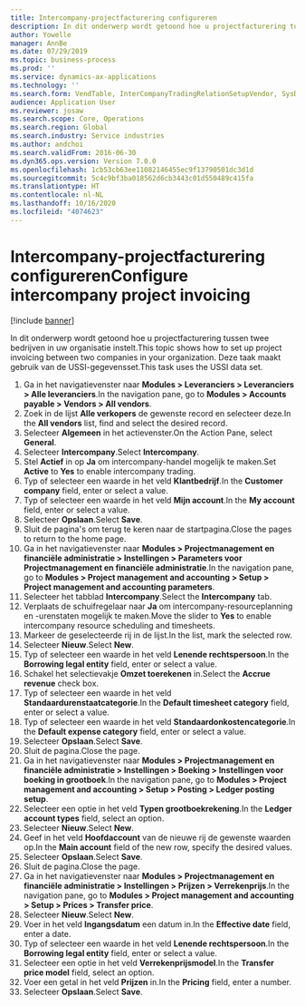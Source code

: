 ```yaml
---
title: Intercompany-projectfacturering configureren
description: In dit onderwerp wordt getoond hoe u projectfacturering tussen twee bedrijven in uw organisatie instelt.
author: Yowelle
manager: AnnBe
ms.date: 07/29/2019
ms.topic: business-process
ms.prod: ''
ms.service: dynamics-ax-applications
ms.technology: ''
ms.search.form: VendTable, InterCompanyTradingRelationSetupVendor, SysDataAreaSelectLookup, ProjParameters, ProjPosting, ProjTransferPrice
audience: Application User
ms.reviewer: josaw
ms.search.scope: Core, Operations
ms.search.region: Global
ms.search.industry: Service industries
ms.author: andchoi
ms.search.validFrom: 2016-06-30
ms.dyn365.ops.version: Version 7.0.0
ms.openlocfilehash: 1cb53cb63ee11082146455ec9f13790501dc3d1d
ms.sourcegitcommit: 5c4c9bf3ba018562d6cb3443c01d550489c415fa
ms.translationtype: HT
ms.contentlocale: nl-NL
ms.lasthandoff: 10/16/2020
ms.locfileid: "4074623"
---
```

# <a name="configure-intercompany-project-invoicing"></a><span data-ttu-id="f20c3-103">Intercompany-projectfacturering configureren</span><span class="sxs-lookup"><span data-stu-id="f20c3-103">Configure intercompany project invoicing</span></span>

[!include [banner](../../includes/banner.md)]

<span data-ttu-id="f20c3-104">In dit onderwerp wordt getoond hoe u projectfacturering tussen twee bedrijven in uw organisatie instelt.</span><span class="sxs-lookup"><span data-stu-id="f20c3-104">This topic shows how to set up project invoicing between two companies in your organization.</span></span> <span data-ttu-id="f20c3-105">Deze taak maakt gebruik van de USSI-gegevensset.</span><span class="sxs-lookup"><span data-stu-id="f20c3-105">This task uses the USSI data set.</span></span>

1. <span data-ttu-id="f20c3-106">Ga in het navigatievenster naar **Modules > Leveranciers > Leveranciers > Alle leveranciers**.</span><span class="sxs-lookup"><span data-stu-id="f20c3-106">In the navigation pane, go to **Modules > Accounts payable > Vendors > All vendors**.</span></span>
2. <span data-ttu-id="f20c3-107">Zoek in de lijst **Alle verkopers** de gewenste record en selecteer deze.</span><span class="sxs-lookup"><span data-stu-id="f20c3-107">In the **All vendors** list, find and select the desired record.</span></span>
3. <span data-ttu-id="f20c3-108">Selecteer **Algemeen** in het actievenster.</span><span class="sxs-lookup"><span data-stu-id="f20c3-108">On the Action Pane, select **General**.</span></span>
4. <span data-ttu-id="f20c3-109">Selecteer **Intercompany**.</span><span class="sxs-lookup"><span data-stu-id="f20c3-109">Select **Intercompany**.</span></span>
5. <span data-ttu-id="f20c3-110">Stel **Actief** in op **Ja** om intercompany-handel mogelijk te maken.</span><span class="sxs-lookup"><span data-stu-id="f20c3-110">Set **Active** to **Yes** to enable intercompany trading.</span></span>
6. <span data-ttu-id="f20c3-111">Typ of selecteer een waarde in het veld **Klantbedrijf**.</span><span class="sxs-lookup"><span data-stu-id="f20c3-111">In the **Customer company** field, enter or select a value.</span></span>
7. <span data-ttu-id="f20c3-112">Typ of selecteer een waarde in het veld **Mijn account**.</span><span class="sxs-lookup"><span data-stu-id="f20c3-112">In the **My account** field, enter or select a value.</span></span>
8. <span data-ttu-id="f20c3-113">Selecteer **Opslaan**.</span><span class="sxs-lookup"><span data-stu-id="f20c3-113">Select **Save**.</span></span>
9. <span data-ttu-id="f20c3-114">Sluit de pagina's om terug te keren naar de startpagina.</span><span class="sxs-lookup"><span data-stu-id="f20c3-114">Close the pages to return to the home page.</span></span>
10. <span data-ttu-id="f20c3-115">Ga in het navigatievenster naar **Modules > Projectmanagement en financiële administratie > Instellingen > Parameters voor Projectmanagement en financiële administratie**.</span><span class="sxs-lookup"><span data-stu-id="f20c3-115">In the navigation pane, go to **Modules > Project management and accounting > Setup > Project management and accounting parameters**.</span></span>
11. <span data-ttu-id="f20c3-116">Selecteer het tabblad **Intercompany**.</span><span class="sxs-lookup"><span data-stu-id="f20c3-116">Select the **Intercompany** tab.</span></span>
12. <span data-ttu-id="f20c3-117">Verplaats de schuifregelaar naar **Ja** om intercompany-resourceplanning en -urenstaten mogelijk te maken.</span><span class="sxs-lookup"><span data-stu-id="f20c3-117">Move the slider to **Yes** to enable intercompany resource scheduling and timesheets.</span></span>
13. <span data-ttu-id="f20c3-118">Markeer de geselecteerde rij in de lijst.</span><span class="sxs-lookup"><span data-stu-id="f20c3-118">In the list, mark the selected row.</span></span>
14. <span data-ttu-id="f20c3-119">Selecteer **Nieuw**.</span><span class="sxs-lookup"><span data-stu-id="f20c3-119">Select **New**.</span></span>
15. <span data-ttu-id="f20c3-120">Typ of selecteer een waarde in het veld **Lenende rechtspersoon**.</span><span class="sxs-lookup"><span data-stu-id="f20c3-120">In the **Borrowing legal entity** field, enter or select a value.</span></span>
16. <span data-ttu-id="f20c3-121">Schakel het selectievakje **Omzet toerekenen** in.</span><span class="sxs-lookup"><span data-stu-id="f20c3-121">Select the **Accrue revenue** check box.</span></span>
17. <span data-ttu-id="f20c3-122">Typ of selecteer een waarde in het veld **Standaardurenstaatcategorie**.</span><span class="sxs-lookup"><span data-stu-id="f20c3-122">In the **Default timesheet category** field, enter or select a value.</span></span>
18. <span data-ttu-id="f20c3-123">Typ of selecteer een waarde in het veld **Standaardonkostencategorie**.</span><span class="sxs-lookup"><span data-stu-id="f20c3-123">In the **Default expense category** field, enter or select a value.</span></span>
19. <span data-ttu-id="f20c3-124">Selecteer **Opslaan**.</span><span class="sxs-lookup"><span data-stu-id="f20c3-124">Select **Save**.</span></span>
20. <span data-ttu-id="f20c3-125">Sluit de pagina.</span><span class="sxs-lookup"><span data-stu-id="f20c3-125">Close the page.</span></span>
21. <span data-ttu-id="f20c3-126">Ga in het navigatievenster naar **Modules > Projectmanagement en financiële administratie > Instellingen > Boeking > Instellingen voor boeking in grootboek**.</span><span class="sxs-lookup"><span data-stu-id="f20c3-126">In the navigation pane, go to **Modules > Project management and accounting > Setup > Posting > Ledger posting setup**.</span></span>
22. <span data-ttu-id="f20c3-127">Selecteer een optie in het veld **Typen grootboekrekening**.</span><span class="sxs-lookup"><span data-stu-id="f20c3-127">In the **Ledger account types** field, select an option.</span></span>
23. <span data-ttu-id="f20c3-128">Selecteer **Nieuw**.</span><span class="sxs-lookup"><span data-stu-id="f20c3-128">Select **New**.</span></span>
24. <span data-ttu-id="f20c3-129">Geef in het veld **Hoofdaccount** van de nieuwe rij de gewenste waarden op.</span><span class="sxs-lookup"><span data-stu-id="f20c3-129">In the **Main account** field of the new row, specify the desired values.</span></span>
25. <span data-ttu-id="f20c3-130">Selecteer **Opslaan**.</span><span class="sxs-lookup"><span data-stu-id="f20c3-130">Select **Save**.</span></span>
26. <span data-ttu-id="f20c3-131">Sluit de pagina.</span><span class="sxs-lookup"><span data-stu-id="f20c3-131">Close the page.</span></span>
27. <span data-ttu-id="f20c3-132">Ga in het navigatievenster naar **Modules > Projectmanagement en financiële administratie > Instellingen > Prijzen > Verrekenprijs**.</span><span class="sxs-lookup"><span data-stu-id="f20c3-132">In the navigation pane, go to **Modules > Project management and accounting > Setup > Prices > Transfer price**.</span></span>
28. <span data-ttu-id="f20c3-133">Selecteer **Nieuw**.</span><span class="sxs-lookup"><span data-stu-id="f20c3-133">Select **New**.</span></span>
29. <span data-ttu-id="f20c3-134">Voer in het veld **Ingangsdatum** een datum in.</span><span class="sxs-lookup"><span data-stu-id="f20c3-134">In the **Effective date** field, enter a date.</span></span>
30. <span data-ttu-id="f20c3-135">Typ of selecteer een waarde in het veld **Lenende rechtspersoon**.</span><span class="sxs-lookup"><span data-stu-id="f20c3-135">In the **Borrowing legal entity** field, enter or select a value.</span></span>
31. <span data-ttu-id="f20c3-136">Selecteer een optie in het veld **Verrekenprijsmodel**.</span><span class="sxs-lookup"><span data-stu-id="f20c3-136">In the **Transfer price model** field, select an option.</span></span>
32. <span data-ttu-id="f20c3-137">Voer een getal in het veld **Prijzen** in.</span><span class="sxs-lookup"><span data-stu-id="f20c3-137">In the **Pricing** field, enter a number.</span></span>
33. <span data-ttu-id="f20c3-138">Selecteer **Opslaan**.</span><span class="sxs-lookup"><span data-stu-id="f20c3-138">Select **Save**.</span></span>

